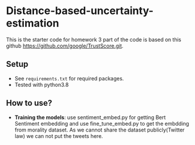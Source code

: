 # Distance-based-uncertainty-estimation
This is the starter code for homework 3 part of the code is 
based on this github https://github.com/google/TrustScore.git.


## Setup

- See `requirements.txt` for required packages.
- Tested with python3.8

## How to use?
- **Training the models**: use sentiment_embed.py for getting Bert Sentiment embedding and use fine_tune_embed.py to get the embdding from morality dataset. As we cannot share the dataset publicly(Twitter law) we can not put the tweets here. 
